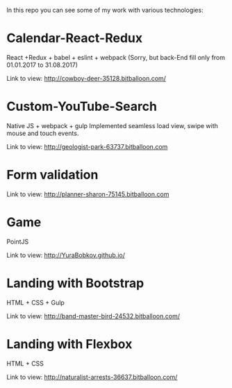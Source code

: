 In this repo you can see some of my work with various technologies:

# Calendar-React-Redux
React +Redux + babel + eslint + webpack
(Sorry, but back-End fill only from 01.01.2017 to 31.08.2017)

Link to view: http://cowboy-deer-35128.bitballoon.com/

# Custom-YouTube-Search
Native JS + webpack + gulp
Implemented seamless load view, swipe with mouse and touch events.

Link to view: http://geologist-park-63737.bitballoon.com

# Form validation

Link to view: http://planner-sharon-75145.bitballoon.com

# Game
PointJS

Link to view: http://YuraBobkov.github.io/

# Landing with Bootstrap
HTML + CSS + Gulp

Link to view: http://band-master-bird-24532.bitballoon.com/

# Landing with Flexbox
HTML + CSS

Link to view: http://naturalist-arrests-36637.bitballoon.com/